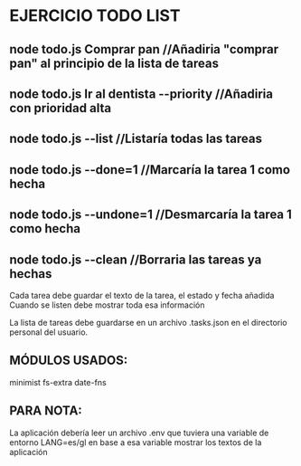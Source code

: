 # EJERCICIO TODO LIST

## node todo.js Comprar pan //Añadiria "comprar pan" al principio de la lista de tareas

## node todo.js Ir al dentista --priority //Añadiria con prioridad alta

## node todo.js --list //Listaría todas las tareas

## node todo.js --done=1 //Marcaría la tarea 1 como hecha

## node todo.js --undone=1 //Desmarcaría la tarea 1 como hecha

## node todo.js --clean //Borraria las tareas ya hechas

Cada tarea debe guardar el texto de la tarea, el estado y fecha añadida
Cuando se listen debe mostrar toda esa información

La lista de tareas debe guardarse en un archivo .tasks.json en el directorio personal del usuario.

## MÓDULOS USADOS:

minimist
fs-extra
date-fns

## PARA NOTA:

La aplicación debería leer un archivo .env que tuviera una variable de entorno LANG=es/gl
en base a esa variable mostrar los textos de la aplicación
